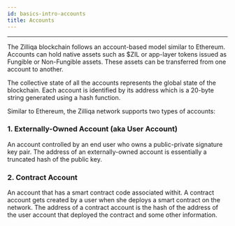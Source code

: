 ```yaml
---
id: basics-intro-accounts
title: Accounts
---
```


---

The Zilliqa blockchain follows an account-based model similar to Ethereum.
Accounts can hold native assets such as $ZIL or app-layer tokens issued as
Fungible or Non-Fungible assets. These assets can be transferred from one
account to another.

The collective state of all the accounts represents the global state of the
blockchain. Each account is identified by its address which is a 20-byte
string generated using a hash function.

Similar to Ethereum, the Zilliqa network supports two types of accounts:

### 1. Externally-Owned Account (aka User Account)
An account controlled by an end user who owns a public-private signature key pair. The address of an externally-owned account is essentially a truncated hash of the public key.

### 2. Contract Account
An account that has a smart contract code associated withit. A contract account gets created by a user when she deploys a smart contract on the network. The address of a contract account is the hash of the address of the user account that deployed the contract and some other information. 


